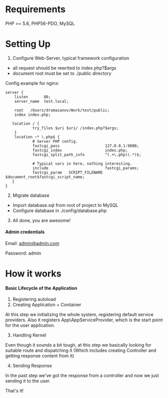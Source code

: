 # Requirements

PHP >= 5.6, PHP56-PDO, MySQL

# Setting Up

1) Configure Web-Server, typical framework configuration
- all request should be rewrited to index.php?$args
- document root must be set to ./public directory

Config example for nginx:

    server {
        listen       80;
        server_name  test.local;

        root   /Users/dromazanov/Work/test/public;
        index index.php;

       location / {
                try_files $uri $uri/ /index.php?$args;
        }
        location ~* \.php$ {
                # Server PHP config.
                fastcgi_pass                    127.0.0.1:9000;
                fastcgi_index                   index.php;
                fastcgi_split_path_info         ^(.+\.php)(.*)$;

                # Typical vars in here, nothing interesting.
                include                         fastcgi_params;
                fastcgi_param   SCRIPT_FILENAME $document_root$fastcgi_script_name;
       }
    }


2) Migrate database
- Import database.sql from root of project to MySQL
- Configure database in ./config/database.php

3) All done, you are awesome!

#### Admin credentials

Email: admin@admin.com

Password: admin


# How it works


#### Basic Lifecycle of the Application

1) Registering autoload
2) Creating Application + Container

At this step we initializing the whole system, registering default service providers.
Also it registers App\AppServiceProvider, which is the start point for the user application.

3) Handling Kernel

Even though it sounds a bit tough, at this step we basically looking for suitable route and dispatching it (Which includes creating Controller and getting response content from it)

4) Sending Response

In the past step we've got the response from a controller and now we just sending it to the user.

That's it!